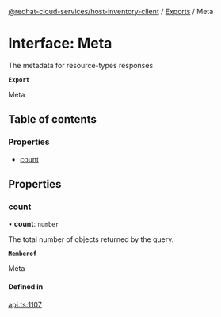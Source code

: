 [@redhat-cloud-services/host-inventory-client](../README.md) / [Exports](../modules.md) / Meta

# Interface: Meta

The metadata for resource-types responses

**`Export`**

Meta

## Table of contents

### Properties

- [count](Meta.md#count)

## Properties

### count

• **count**: `number`

The total number of objects returned by the query.

**`Memberof`**

Meta

#### Defined in

[api.ts:1107](https://github.com/RedHatInsights/javascript-clients/blob/main/packages/host-inventory/api.ts#L1107)
